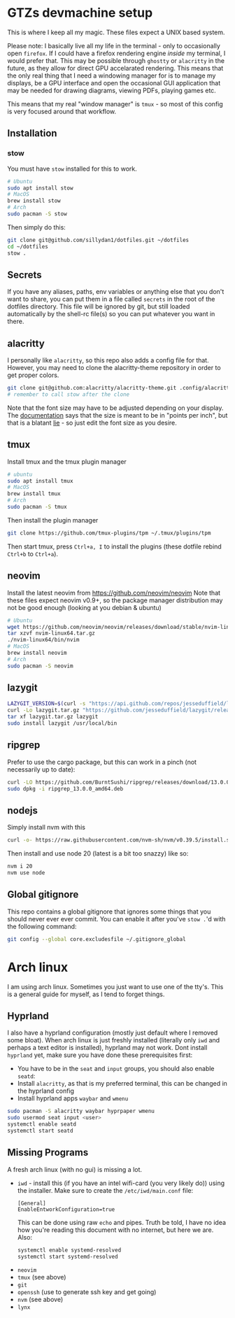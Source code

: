 # GTZs devmachine setup
This is where I keep all my magic. These files expect a UNIX based system.

Please note: I basically live all my life in the terminal - only to occasionally open `firefox`.
If I could have a firefox rendering engine _inside_ my terminal, I would prefer that.
This may be possible through `ghostty` or `alacritty` in the future, as they allow for direct GPU accelarated rendering.
This means that the only real thing that I need a windowing manager for is to manage my displays, be a GPU interface and
open the occasional GUI application that may be needed for drawing diagrams, viewing PDFs, playing games etc.

This means that my real "window manager" is `tmux` - so most of this config is very focused around that workflow.

## Installation

### stow
You must have `stow` installed for this to work.
```sh
# Ubuntu
sudo apt install stow
# MacOS
brew install stow
# Arch
sudo pacman -S stow
```

Then simply do this:
```sh
git clone git@github.com/sillydan1/dotfiles.git ~/dotfiles
cd ~/dotfiles
stow .
```

## Secrets
If you have any aliases, paths, env variables or anything else that you don't want to share, you can put them in a file called `secrets` in the root of the dotfiles directory.
This file will be ignored by git, but still loaded automatically by the shell-rc file(s) so you can put whatever you want in there.

## alacritty
I personally like `alacritty`, so this repo also adds a config file for that. However, you may need to clone the alacritty-theme repository in order to get proper colors.
```sh
git clone git@github.com:alacritty/alacritty-theme.git .config/alacritty/alacritty-theme
# remember to call stow after the clone
```
Note that the font size may have to be adjusted depending on your display.
The [documentation](https://alacritty.org/config-alacritty.html) says that the size is meant to be in "points per inch",
but that is a blatant [lie](https://github.com/alacritty/alacritty/issues/5505) - so just edit the font size as you desire.

## tmux
Install tmux and the tmux plugin manager
```sh
# ubuntu
sudo apt install tmux
# MacOS
brew install tmux
# Arch
sudo pacman -S tmux
```
Then install the plugin manager
```sh
git clone https://github.com/tmux-plugins/tpm ~/.tmux/plugins/tpm
```
Then start tmux, press `Ctrl+a, I` to install the plugins (these dotfile rebind `Ctrl+b` to `Ctrl+a`).

## neovim
Install the latest neovim from https://github.com/neovim/neovim
Note that these files expect neovim v0.9+, so the package manager distribution may not be good enough (looking at you debian & ubuntu)
```sh
# Ubuntu
wget https://github.com/neovim/neovim/releases/download/stable/nvim-linux64.tar.gz
tar xzvf nvim-linux64.tar.gz
./nvim-linux64/bin/nvim
# MacOS
brew install neovim
# Arch
sudo pacman -S neovim
```

## lazygit
```sh
LAZYGIT_VERSION=$(curl -s "https://api.github.com/repos/jesseduffield/lazygit/releases/latest" | grep -Po '"tag_name": "v\K[^"]*')
curl -Lo lazygit.tar.gz "https://github.com/jesseduffield/lazygit/releases/latest/download/lazygit_${LAZYGIT_VERSION}_Linux_x86_64.tar.gz"
tar xf lazygit.tar.gz lazygit
sudo install lazygit /usr/local/bin
```

## ripgrep
Prefer to use the cargo package, but this can work in a pinch (not necessarily up to date):
```sh
curl -LO https://github.com/BurntSushi/ripgrep/releases/download/13.0.0/ripgrep_13.0.0_amd64.deb
sudo dpkg -i ripgrep_13.0.0_amd64.deb
```

## nodejs
Simply install nvm with this
```sh
curl -o- https://raw.githubusercontent.com/nvm-sh/nvm/v0.39.5/install.sh | bash
```

Then install and use node 20 (latest is a bit too snazzy) like so:
```sh
nvm i 20
nvm use node
```

## Global gitignore
This repo contains a global gitignore that ignores some things that you should never ever ever commit.
You can enable it after you've `stow .`'d with the following command:
```sh
git config --global core.excludesfile ~/.gitignore_global
```


# Arch linux
I am using arch linux. Sometimes you just want to use one of the tty's.
This is a general guide for myself, as I tend to forget things.

## Hyprland
I also have a hyprland configuration (mostly just default where I removed some bloat).
When arch linux is just freshly installed (literally only `iwd` and perhaps a text editor is installed), hyprland may not work.
Dont install `hyprland` yet, make sure you have done these prerequisites first:

 - You have to be in the `seat` and `input` groups, you should also enable `seatd`:
 - Install `alacritty`, as that is my preferred terminal, this can be changed in the hyprland config
 - Install hyprland apps `waybar` and `wmenu`

```sh
sudo pacman -S alacritty waybar hyprpaper wmenu
sudo usermod seat input <user>
systemctl enable seatd
systemctl start seatd
```

## Missing Programs
A fresh arch linux (with no gui) is missing a lot.
 - `iwd` - install this (if you have an intel wifi-card (you very likely do)) using the installer.
   Make sure to create the `/etc/iwd/main.conf` file:
   ```
   [General]
   EnableEntworkConfiguration=true
   ```
   This can be done using raw `echo` and pipes.
   Truth be told, I have no idea how you're reading this document with no internet, but here we are.
   Also:
   ```sh
   systemctl enable systemd-resolved
   systemctl start systemd-resolved
   ```
- `neovim`
- `tmux` (see above)
- `git`
- `openssh` (use to generate ssh key and get going)
- `nvm` (see above)
- `lynx`
